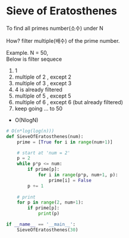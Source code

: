 # Sieve of Eratosthenes 

To find all primes number(소수) under N

How? filter multiple(배수) of the prime number.

Example. N = 50,  
Below is filter sequece
1. 1
2. multiple of 2 , except 2
3. multiple of 3 , except 3
4. 4 is already filtered
5. multiple of 5 , except 5
6. multiple of 6 , except 6 (but already filtered)
7. keep going ... to 50

- O(NlogN)

```python
# O(n*log(log(n)))
def SieveOfEratosthenes(num):
    prime = [True for i in range(num+1)]

    # start at 'num = 2'
    p = 2
    while p*p <= num:
        if prime[p]:
            for i in range(p*p, num+1, p):
                prime[i] = False 
        p += 1
    
    # print 
    for p in range(2, num+1):
        if prime[p]:
            print(p)

if __name__ == '__main__':
    SieveOfEratosthenes(30)
```